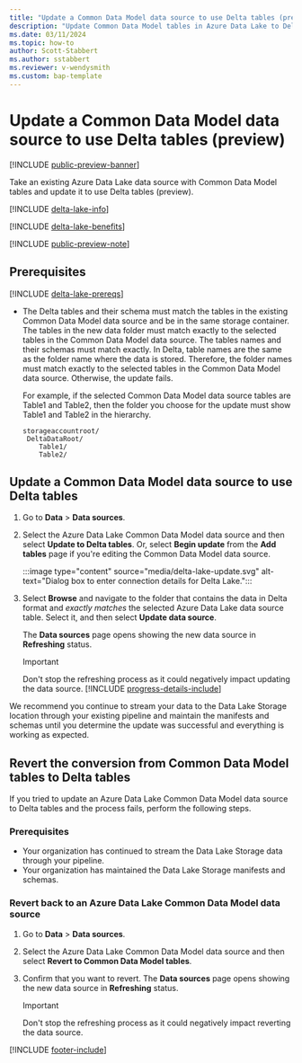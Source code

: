 ```yaml
---
title: "Update a Common Data Model data source to use Delta tables (preview)"
description: "Update Common Data Model tables in Azure Data Lake to Delta format in Customer Insights - Data."
ms.date: 03/11/2024
ms.topic: how-to
author: Scott-Stabbert
ms.author: sstabbert
ms.reviewer: v-wendysmith
ms.custom: bap-template
---
```


# Update a Common Data Model data source to use Delta tables (preview)

[!INCLUDE [public-preview-banner](./includes/public-preview-banner.md)]

<!--- When remove preview, remove preview note from data-sources-manage.md --->

Take an existing Azure Data Lake data source with Common Data Model tables and update it to use Delta tables (preview).

[!INCLUDE [delta-lake-info](./includes/delta-lake-info.md)]

[!INCLUDE [delta-lake-benefits](./includes/delta-lake-benefits.md)]

[!INCLUDE [public-preview-note](./includes/public-preview-note.md)]

## Prerequisites

[!INCLUDE [delta-lake-prereqs](./includes/delta-lake-prereqs.md)]

- The Delta tables and their schema must match the tables in the existing Common Data Model data source and be in the same storage container. The tables in the new data folder must match exactly to the selected tables in the Common Data Model data source. The tables names and their schemas must match exactly. In Delta, table names are the same as the folder name where the data is stored. Therefore, the folder names must match exactly to the selected tables in the Common Data Model data source. Otherwise, the update fails.

  For example, if the selected Common Data Model data source tables are Table1 and Table2, then the folder you choose for the update must show Table1 and Table2 in the hierarchy.

  ```
  storageaccountroot/
   DeltaDataRoot/
      Table1/
      Table2/
  ```

## Update a Common Data Model data source to use Delta tables

1. Go to **Data** > **Data sources**.

1. Select the Azure Data Lake Common Data Model data source and then select **Update to Delta tables**. Or, select **Begin update** from the **Add tables** page if you're editing the Common Data Model data source.

   :::image type="content" source="media/delta-lake-update.svg" alt-text="Dialog box to enter connection details for Delta Lake.":::

1. Select **Browse** and navigate to the folder that contains the data in Delta format and *exactly matches* the selected Azure Data Lake data source table. Select it, and then select **Update data source**.

   The **Data sources** page opens showing the new data source in **Refreshing** status.

   > [!IMPORTANT]
   > Don't stop the refreshing process as it could negatively impact updating the data source.
   [!INCLUDE [progress-details-include](includes/progress-details-pane.md)]

We recommend you continue to stream your data to the Data Lake Storage location through your existing pipeline and maintain the manifests and schemas until you determine the update was successful and everything is working as expected.

## Revert the conversion from Common Data Model tables to Delta tables

If you tried to update an Azure Data Lake Common Data Model data source to Delta tables and the process fails, perform the following steps.

### Prerequisites

- Your organization has continued to stream the Data Lake Storage data through your pipeline.
- Your organization has maintained the Data Lake Storage manifests and schemas.

### Revert back to an Azure Data Lake Common Data Model data source

1. Go to **Data** > **Data sources**.

1. Select the Azure Data Lake Common Data Model data source and then select **Revert to Common Data Model tables**.

1. Confirm that you want to revert. The **Data sources** page opens showing the new data source in **Refreshing** status.

   > [!IMPORTANT]
   > Don't stop the refreshing process as it could negatively impact reverting the data source.

[!INCLUDE [footer-include](includes/footer-banner.md)]
